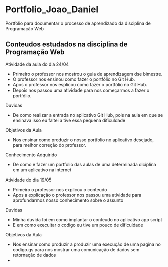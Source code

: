 # Portfolio_Joao_Daniel
Portfólio para documentar o processo de aprendizado da disciplina de Programação Web 

<h2> Conteudos estudados na disciplina de Programação Web </h2>

 Atividade da aula do dia 24/04 

<ul>
  <li> Primeiro o professor nos mostrou o guia de aprendizagem dse bimestre. </li>
  
  <li> O professor nos ensinou como fazer o portfólio no Git Hub. </li>
  
  <li> Apos o professor nos esplicou como fazer o portfólio no Git Hub.</li>
  
  <li> Depois nos passou uma atividade para nos começarmos a fazer o portfólio. </li>

</ul>

   Duvidas
   <ul>
     <li>De como realizar a entrada no  aplicativo  Git Hub, pois na aula em que se ensinava isso eu faltei a tive essa pequena dificuldade</li>
   </ul>
   
   Objetivos da Aula
   <ul>
      <li>Nos ensinar como produzir o nosso portfolio no aplicativo desejado, para melhor correção do professor.</li>
   </ul>
   
 Conhecimento Adquirido
      
 <ul>
     <li>De como e fazer um portfolio das aulas  de uma determinada diciplina  em um aplicativo na internet</li>
 </ul>
 
 Atividade do dia 19/05
 
 <ul>
   <li>Primeiro o professor nos explicou o conteudo</li>
   <li>Apos a explicação o professor nos passou uma atividade para aprofundarmos nosso conhecimento sobre o assunto</li>
 </ul>
 
 Duvidas 
 
 <ul>
 <li>Minha duvida foi em como implantar o conteudo no aplicativo app script</li>
 <li>E em como execultar o codigo eu tive um pouco de dificuldade</li>
 </ul>
 
 Objetivos da Aula
 
 <ul>
 <li>Nos ensinar como produzir a produzir uma execução de uma pagina no codigo.gs para nos mostrar uma comunicação de dados sem retornação de dados</li>
 <li>
 

  
